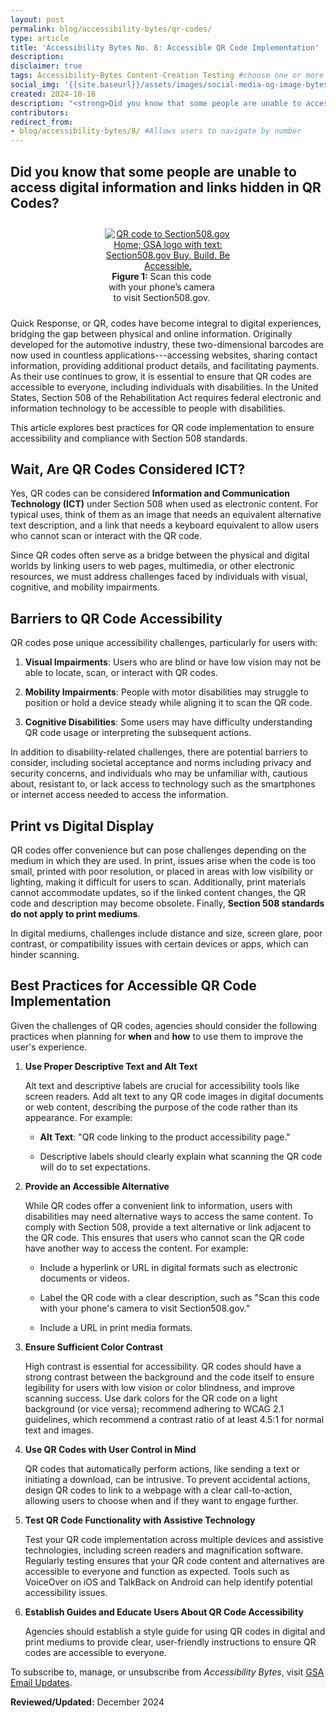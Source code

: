 ```yaml
---
layout: post
permalink: blog/accessibility-bytes/qr-codes/
type: article
title: 'Accessibility Bytes No. 8: Accessible QR Code Implementation'
description: 
disclaimer: true
tags: Accessibility-Bytes Content-Creation Testing #choose one or more (comma separated): Accessibility-Bytes, Acquisition, Content-Creation, Design-and-Develop, Events, Policy-and-Management, Testing 
social_img: '{{site.baseurl}}/assets/images/social-media-og-image-bytes.jpg'
created: 2024-10-16
description: "<strong>Did you know that some people are unable to access digital information and links hidden in QR Codes?</strong><p>Since QR codes often serve as a bridge between the physical and digital worlds by linking users to web pages, multimedia, or other electronic resources, we must understand and address challenges faced by individuals with visual, cognitive, and mobility impairments."
contributors: 
redirect_from:
- blog/accessibility-bytes/8/ #Allows users to navigate by number
---
```

<h2 style="line-height:1.2;">Did you know that some people are unable to access digital information and links hidden in QR Codes?</h2>

<div class="tablet:grid-col" style="margin: auto; max-width: 40%; text-align: center; padding: 10px 0px">
   <div class="margin-top-1"><a href="https://www.section508.gov"><img src="{{site.baseurl}}/assets/images/byte-008-figure-1.jpg" alt="QR code to Section508.gov Home; GSA logo with text: Section508.gov Buy. Build. Be Accessible." aria-describedby="figure-1" class="border-2px border-base-light shadow-2 padding-1"></a>
   </div>
   <div class="font-mono-3xs margin-x-auto auto" style="max-width: 90%; text-align: center;"><span id="figure-1"><strong>Figure 1:</strong> Scan this code with your phone’s camera to visit Section508.gov.</span>
   </div>
</div>

Quick Response, or QR, codes have become integral to digital experiences, bridging the gap between physical and online information. Originally developed for the automotive industry, these two-dimensional barcodes are now used in countless applications---accessing websites, sharing contact information, providing additional product details, and facilitating payments. As their use continues to grow, it is essential to ensure that QR codes are accessible to everyone, including individuals with disabilities. In the United States, Section 508 of the Rehabilitation Act requires federal electronic and information technology to be accessible to people with disabilities. 

This article explores best practices for QR code implementation to ensure accessibility and compliance with Section 508 standards.

## Wait, Are QR Codes Considered ICT?

Yes, QR codes can be considered **Information and Communication Technology (ICT)** under Section 508 when used as electronic content. For typical uses, think of them as an image that needs an equivalent alternative text description, and a link that needs a keyboard equivalent to allow users who cannot scan or interact with the QR code.

Since QR codes often serve as a bridge between the physical and digital worlds by linking users to web pages, multimedia, or other electronic resources, we must address challenges faced by individuals with visual, cognitive, and mobility impairments.

## Barriers to QR Code Accessibility

QR codes pose unique accessibility challenges, particularly for users with:

1.  **Visual Impairments**: Users who are blind or have low vision may not be able to locate, scan, or interact with QR codes.

2.  **Mobility Impairments**: People with motor disabilities may struggle to position or hold a device steady while aligning it to scan the QR code.

3.  **Cognitive Disabilities**: Some users may have difficulty understanding QR code usage or interpreting the subsequent actions.

In addition to disability-related challenges, there are potential barriers to consider, including societal acceptance and norms including privacy and security concerns, and individuals who may be unfamiliar with, cautious about, resistant to, or lack access to technology such as the smartphones or internet access needed to access the information.

## Print vs Digital Display

QR codes offer convenience but can pose challenges depending on the medium in which they are used. In print, issues arise when the code is too small, printed with poor resolution, or placed in areas with low visibility or lighting, making it difficult for users to scan. Additionally, print materials cannot accommodate updates, so if the linked content changes, the QR code and description may become obsolete. Finally, **Section 508 standards do not apply to print mediums**.

In digital mediums, challenges include distance and size, screen glare, poor contrast, or compatibility issues with certain devices or apps, which can hinder scanning.

## Best Practices for Accessible QR Code Implementation

Given the challenges of QR codes, agencies should consider the following practices when planning for **when** and **how** to use them to improve the user's experience.

1. **Use Proper Descriptive Text and Alt Text**

   Alt text and descriptive labels are crucial for accessibility tools like screen readers. Add alt text to any QR code images in digital documents or web content, describing the purpose of the code rather than its appearance. For example:

    -   **Alt Text**: "QR code linking to the product accessibility page."

    -   Descriptive labels should clearly explain what scanning the QR code will do to set expectations.

2. **Provide an Accessible Alternative**

   While QR codes offer a convenient link to information, users with disabilities may need alternative ways to access the same content. To comply with Section 508, provide a text alternative or link adjacent to the QR code. This ensures that users who cannot scan the QR code have another way to access the content. For example:

    -   Include a hyperlink or URL in digital formats such as electronic documents or videos.

    -   Label the QR code with a clear description, such as "Scan this code with your phone's camera to visit Section508.gov."

    -   Include a URL in print media formats.

3. **Ensure Sufficient Color Contrast**

   High contrast is essential for accessibility. QR codes should have a strong contrast between the background and the code itself to ensure legibility for users with low vision or color blindness, and improve scanning success. Use dark colors for the QR code on a light background (or vice versa); recommend adhering to WCAG 2.1 guidelines, which recommend a contrast ratio of at least 4.5:1 for normal text and images.

4. **Use QR Codes with User Control in Mind**

   QR codes that automatically perform actions, like sending a text or initiating a download, can be intrusive. To prevent accidental actions, design QR codes to link to a webpage with a clear call-to-action, allowing users to choose when and if they want to engage further.

5. **Test QR Code Functionality with Assistive Technology**

   Test your QR code implementation across multiple devices and assistive technologies, including screen readers and magnification software. Regularly testing ensures that your QR code content and alternatives are accessible to everyone and function as expected. Tools such as VoiceOver on iOS and TalkBack on Android can help identify potential accessibility issues.

6. **Establish Guides and Educate Users About QR Code Accessibility**

   Agencies should establish a style guide for using QR codes in digital and print mediums to provide clear, user-friendly instructions to ensure QR codes are accessible to everyone.

<div class="border-base radius-lg border-1px padding-1" style="width: 100%; background-color: #f5f9fc;">
To subscribe to, manage, or unsubscribe from <em>Accessibility Bytes</em>, visit <a href="https://public.govdelivery.com/accounts/USGSA/subscriber/new?topic_id=USGSA_1324" target="_blank" class="usa-link--external">GSA Email Updates</a>.
</div>

**Reviewed/Updated:** December 2024